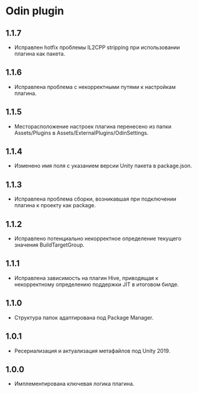 # Odin plugin

## 1.1.7
* Исправлен hotfix проблемы IL2CPP stripping при использовании плагина как пакета.

## 1.1.6
* Исправлена проблема с некорректными путями к настройкам плагина.

## 1.1.5
* Месторасположение настроек плагина перенесено из папки Assets/Plugins в Assets/ExternalPlugins/OdinSettings.

## 1.1.4
* Изменено имя поля с указанием версии Unity пакета в package.json.

## 1.1.3
* Исправлена проблема сборки, возникавшая при подключении плагина к проекту как package.

## 1.1.2
* Исправлено потенциально некорректное определение текущего значения BuildTargetGroup.

## 1.1.1
* Исправлена зависимость на плагин Hive, приводящая к некорректному определению поддержки JIT в итоговом билде.

## 1.1.0
* Структура папок адаптирована под Package Manager.

## 1.0.1
* Ресериализация и актуализация метафайлов под Unity 2019.

## 1.0.0
* Имплементирована ключевая логика плагина.
